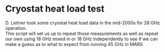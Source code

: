 # Cryostat heat load test

D. Leitner took some cryostat heat load data in the mid-2000s for 28 GHz operation.  
This script will set us up to repeat those measurements as well as repeat our own using 
18 GHz mixed in or 18 GHz independently to see if we can make a guess as to what to
expect from running 45 GHz in MARS
